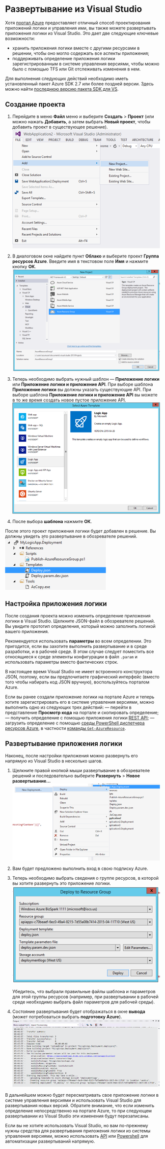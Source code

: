 <properties 
	pageTitle="Развертывание из Visual Studio" 
	description="Создание проекта в Visual Studio для управления приложением логики." 
	authors="stepsic-microsoft-com" 
	manager="dwrede" 
	editor="" 
	services="app-service\logic" 
	documentationCenter=""/>

<tags
	ms.service="app-service-logic"
	ms.workload="integration"
	ms.tgt_pltfrm="na"
	ms.devlang="na"
	ms.topic="article"
	ms.date="10/29/2015"
	ms.author="stepsic"/>
	
# Развертывание из Visual Studio

Хотя [портал Azure](https://portal.azure.com) предоставляет отличный способ проектирования приложений логики и управления ими, вы также можете развертывать приложения логики из Visual Studio. Это дает две следующие ключевые возможности:

- хранить приложения логики вместе с другими ресурсами в решении, чтобы оно могло содержать все аспекты приложения;
- поддерживать определение приложения логики зарегистрированным в системе управления версиями, чтобы можно было с помощью TFS или Git отслеживать изменения в нем. 

Для выполнения следующих действий необходимо иметь установленный пакет Azure SDK 2.7 или более поздней версии. Здесь можно найти [последнюю версию пакета SDK для VS](http://azure.microsoft.com/downloads/).

## Создание проекта

1. Перейдите в меню **Файл** меню и выберите **Создать** > **Проект** (или можно нажать **Добавить**, а затем выбрать **Новый проект**, чтобы добавить проект в существующее решение). ![Меню «Файл»](./media/app-service-logic-deploy-from-vs/filemenu.png)

2. В диалоговом окне найдите пункт **Облако** и выберите проект **Группа ресурсов Azure**. Введите имя в текстовом поле **Имя** и нажмите кнопку **ОК**. ![Добавление нового проекта](./media/app-service-logic-deploy-from-vs/addnewproject.png)

3. Теперь необходимо выбрать нужный шаблон — **Приложение логики** или **Приложение логики и приложение API**. При выборе шаблона **Приложение логики** вы должны указать существующие API. При выборе шаблона **Приложение логики и приложение API** вы можете в то же время создать новое пустое приложение API. ![Выбор шаблона Azure](./media/app-service-logic-deploy-from-vs/selectazuretemplate.png)

4. После выбора **шаблона** нажмите **ОК**.

После этого проект приложения логики будет добавлен в решение. Вы должны увидеть это развертывание в обозревателе решений. ![Развертывание](./media/app-service-logic-deploy-from-vs/deployment.png)

## Настройка приложения логики

После создания проекта можно изменить определение приложения логики в Visual Studio. Щелкните JSON-файл в обозревателе решений. Вы увидите прототип определения, который можно заполнить логикой вашего приложения.

Рекомендуется использовать **параметры** во всем определении. Это пригодится, если вы захотите выполнить развертывание и в среде разработки, и в рабочей среде. В этом случае следует поместить все относящиеся к среде элементы конфигурации в файл `.param` и использовать параметры вместо фактических строк.

В настоящее время Visual Studio не имеет встроенного конструктора JSON, поэтому, если вы предпочитаете графический интерфейс (вместо того чтобы набирать код JSON вручную), воспользуйтесь порталом Azure.

Если вы ранее создали приложение логики на портале Azure и теперь хотите зарегистрировать его в системе управления версиями, можно выполнить одно из следующих трех действий: — перейти в представление **Просмотр кода** на портале и скопировать определение; — получить определение с помощью приложения логики [REST API](https://msdn.microsoft.com/library/azure/dn948510.aspx); — загрузить определение с помощью [среды PowerShell диспетчера ресурсов Azure](../powershell-azure-resource-manager.md), в частности [команды `Get-AzureResource`](https://msdn.microsoft.com/library/dn654579.aspx).

## Развертывание приложения логики

Наконец, после настройки приложения можно развернуть его напрямую из Visual Studio в несколько шагов.

1. Щелкните правой кнопкой мыши развертывание в обозревателе решений и последовательно выберите **Развернуть** > **Новое развертывание...** ![Новое развертывание](./media/app-service-logic-deploy-from-vs/newdeployment.png)

2. Вам будет предложено выполнить вход в свою подписку Azure.

3. Теперь необходимо выбрать сведения о группе ресурсов, в которой вы хотите развернуть это приложение логики. ![Развертывание в группе ресурсов](./media/app-service-logic-deploy-from-vs/deploytoresourcegroup.png)

    Убедитесь, что выбрали правильные файлы шаблона и параметров для этой группы ресурсов (например, при развертывании в рабочей среде необходимо выбрать файл параметров для рабочей среды).
    
4. Состояние развертывания будет отображаться в окне **вывода** (может потребоваться выбрать **подготовку Azure**). ![Выходные данные](./media/app-service-logic-deploy-from-vs/output.png)

В дальнейшем можно будет пересматривать свое приложение логики в системе управления версиями и использовать Visual Studio для развертывания новых версий. Обратите внимание, что если изменить определение непосредственно на портале Azure, то при следующем развертывании из Visual Studio эти изменения будут перезаписаны.

Если вы не хотите использовать Visual Studio, но вам по-прежнему нужны средства для развертывания приложения логики из системы управления версиями, можно использовать [API](https://msdn.microsoft.com/library/azure/dn948510.aspx) или [Powershell](../powershell-azure-resource-manager.md) для автоматизации развертываний напрямую.

<!---HONumber=Nov15_HO2-->